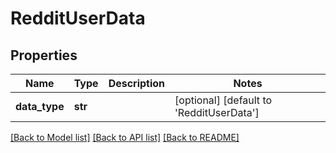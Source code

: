 # RedditUserData

## Properties
Name | Type | Description | Notes
------------ | ------------- | ------------- | -------------
**data_type** | **str** |  | [optional] [default to 'RedditUserData']

[[Back to Model list]](../README.md#documentation-for-models) [[Back to API list]](../README.md#documentation-for-api-endpoints) [[Back to README]](../README.md)

